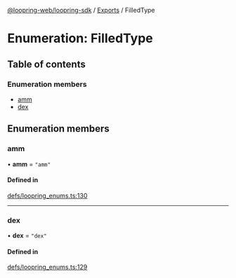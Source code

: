 [@loopring-web/loopring-sdk](../README.md) / [Exports](../modules.md) / FilledType

# Enumeration: FilledType

## Table of contents

### Enumeration members

- [amm](FilledType.md#amm)
- [dex](FilledType.md#dex)

## Enumeration members

### amm

• **amm** = `"amm"`

#### Defined in

[defs/loopring_enums.ts:130](https://github.com/Loopring/loopring_sdk/blob/cd42b57/src/defs/loopring_enums.ts#L130)

___

### dex

• **dex** = `"dex"`

#### Defined in

[defs/loopring_enums.ts:129](https://github.com/Loopring/loopring_sdk/blob/cd42b57/src/defs/loopring_enums.ts#L129)
